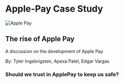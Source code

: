 # Apple-Pay Case Study
![Apple Pay](download.png)

## The rise of Apple Pay

A discussion on the development of Apple Pay

By: Tyler Ingebrigsten, 
Apexa Patel,
Edgar Vargas

### Should we trust in ApplePay to keep us safe?

